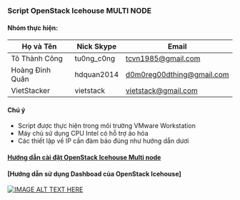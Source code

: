 ### Script OpenStack Icehouse MULTI NODE

#### Nhóm thực hiện:

| Họ và Tên        | Nick Skype | Email | 
|------------------|------------|-------|
|Tô Thành Công     | tu0ng_c0ng | tcvn1985@gmail.com |
|Hoàng Đình Quân   | hdquan2014 | d0m0reg00dthing@gmail.com |
| VietStacker      | vietstack  | vietstack@gmail.com |


#### Chú ý 
- Script được thực hiện trong môi trường VMware Workstation
- Máy chủ sử dụng CPU Intel có hỗ trợ ảo hóa
- Các thiết lập về IP cần đàm bảo đúng như hướng dẫn dươi

#### [Hướng dẫn cài đặt OpenStack Icehouse Multi node](https://github.com/vietstacker/openstack-icehouse-multinode-ubuntu-v1/blob/master/hd-caidat-openstack-multi-node-u1204.md)

#### [Hướng dẫn sử dụng Dashboad của OpenStack Icehouse]

[![IMAGE ALT TEXT HERE](http://img.youtube.com/vi/6lJwvGY1WLk/0.jpg)](http://www.youtube.com/watch?v=6lJwvGY1WLk)
